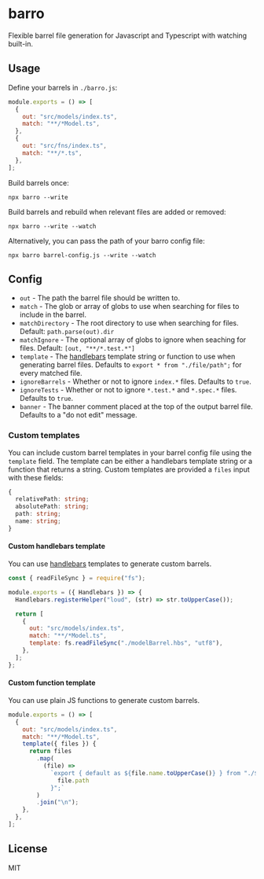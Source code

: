 # barro

Flexible barrel file generation for Javascript and Typescript with watching built-in.

## Usage

Define your barrels in `./barro.js`:

```js
module.exports = () => [
  {
    out: "src/models/index.ts",
    match: "**/*Model.ts",
  },
  {
    out: "src/fns/index.ts",
    match: "**/*.ts",
  },
];
```

Build barrels once:

```
npx barro --write
```

Build barrels and rebuild when relevant files are added or removed:

```
npx barro --write --watch
```

Alternatively, you can pass the path of your barro config file:

```
npx barro barrel-config.js --write --watch
```

## Config

- `out` - The path the barrel file should be written to.
- `match` - The glob or array of globs to use when searching for files to include in the barrel.
- `matchDirectory` - The root directory to use when searching for files. Default: `path.parse(out).dir`
- `matchIgnore` - The optional array of globs to ignore when seaching for files. Default: `[out, "**/*.test.*"]`
- `template` - The [handlebars](https://www.npmjs.com/package/handlebars) template string or function to use when generating barrel files. Defaults to `export * from "./file/path";` for every matched file.
- `ignoreBarrels` - Whether or not to ignore `index.*` files. Defaults to `true`.
- `ignoreTests` - Whether or not to ignore `*.test.*` and `*.spec.*` files. Defaults to `true`.
- `banner` - The banner comment placed at the top of the output barrel file. Defaults to a "do not edit" message.

### Custom templates

You can include custom barrel templates in your barrel config file using the `template` field. The template can be either a handlebars template string or a function that returns a string. Custom templates are provided a `files` input with these fields:

```ts
{
  relativePath: string;
  absolutePath: string;
  path: string;
  name: string;
}
```

#### Custom handlebars template

You can use [handlebars](https://www.npmjs.com/package/handlebars) templates to generate custom barrels.

```js
const { readFileSync } = require("fs");

module.exports = ({ Handlebars }) => {
  Handlebars.registerHelper("loud", (str) => str.toUpperCase());

  return [
    {
      out: "src/models/index.ts",
      match: "**/*Model.ts",
      template: fs.readFileSync("./modelBarrel.hbs", "utf8"),
    },
  ];
};
```

#### Custom function template

You can use plain JS functions to generate custom barrels.

```js
module.exports = () => [
  {
    out: "src/models/index.ts",
    match: "**/*Model.ts",
    template({ files }) {
      return files
        .map(
          (file) =>
            `export { default as ${file.name.toUpperCase()} } from "./${
              file.path
            }";`
        )
        .join("\n");
    },
  },
];
```

## License

MIT

